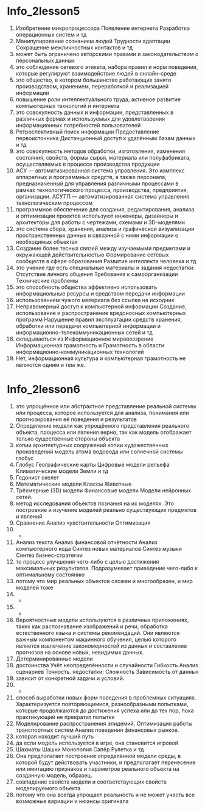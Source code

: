 # Info_2lesson5

1. Изобретение микропроцессора  Появление интернета Разработка операционных систем и тд
2. Манипулирование сознанием людей Трудности адаптации Сокращение межличностных контактов и тд
3. может быть ограничено авторскими правами и законодательством о персональных данных
4. это соблюдение сетевого этикета, набора правил и норм поведения, которые регулируют взаимодействие людей в онлайн-среде
5. это общество, в котором большинство работающих занято производством, хранением, переработкой и реализацией информации
6. повышение роли интеллектуального труда, активное развитие компьютерных технологий и интернета
7. это совокупность данных и информации, представленных в различных формах и используемых для удовлетворения информационных потребностей пользователей
8. Ретроспективный поиск информации Предоставление первоисточника  Дистанционный доступ к удалённым базам данных и тд
9. это совокупность методов обработки, изготовления, изменения состояния, свойств, формы сырья, материала или полуфабриката, осуществляемых в процессе производства продукции
10. АСУ — автоматизированная система управления. Это комплекс аппаратных и программных средств, а также персонала, предназначенный для управления различными процессами в рамках технологического процесса, производства, предприятия, организации. АСУТП — автоматизированная система управления технологическим процессом
11.  программное обеспечение для создания, редактирования, анализа и оптимизации проектов  используют инженеры, дизайнеры и архитекторы для работы с чертежами, схемами и 3D-моделями
12.  это система сбора, хранения, анализа и графической визуализации пространственных данных и связанной с ними информации о необходимых объектах
13.  Создание более тесных связей между изучаемыми предметами и окружающей действительностью Формирование сетевых сообществ в сфере образования Развитие интеллекта человека и тд
14.  это учение где есть специальные материалы и задания недостатки: Отсутствие личного общения Требования к самоорганизации Технические проблемы
15.  это способность общества эффективно использовать информациольные ресурсы и средством передачи информации
16.  использованием чужого материала без ссылки на исходник
17.  Неправомерный доступ к компьютерной информации Создание, использование и распространение вредоносных компьютерных программ Нарушение правил эксплуатации средств хранения, обработки или передачи компьютерной информации и информационно-телекоммуникационных сетей и тд
18.  складываеться из Информационное мировоззрение Информационная грамотность и Грамотность в области информационно-коммуникационных технологий
19.  Нет, информационная культура и компьютерная грамотность не являются одним и тем же.




# Info_2lesson6

1. это упрощённое или абстрактное представление реальной системы или процесса, которое используется для анализа, понимания или прогнозирования её поведения и результатов
2. Определение модели как упрощённого представления реального объекта, процесса или явления верно, так как модель отображает только существенные стороны объекта
3. копии архитектурных сооружений копии художественных произведений модель атома водорода или солнечной системы глобус
4. Глобус Географические карты Цифровые модели рельефа Климатические модели Земли и тд
5. Гедонист  скелет
6. Математические модели Классы Животные
7. Трёхмерные (3D) модели Финансовые модели  Модели нейронных сетей.
8. метод исследования объектов познания на их моделях. Это построение и изучение моделей реально существующих предметов и явлений
9. Сравнение  Анализ чувствительности Оптимизация
10. -
11.  Анализ текста Анализ финансовой отчётности  Анализ компьютерного кода Синтез новых материалов Синтез музыки Синтез бизнес-стратегии
12.  то процесс улучшения чего-либо с целью достижения максимальных результатов. Подразумевает приведение чего-либо к оптимальному состоянию
13.  потому что мир реальных объектов сложен и многообразен, и мир моделей тоже
14.  -
15.  -
16.  Вероятностные модели используются в различных приложениях, таких как распознавание изображений и речи, обработка естественного языка и системы рекомендаций. Они являются важным компонентом машинного обучения, целью которого является извлечение закономерностей из данных и составление прогнозов на основе новых, невидимых данных.
17.  Детерминированные модели
18.  достоинства Учёт неопределённости и случайности Гибкость Анализ сценариев Точность. недостатки: Сложность  Зависимость от данных 
19.  зависит от конкретной задачи и условий.
20.  -
21.  способ выработки новых форм поведения в проблемных ситуациях. Характеризуется повторяющимися, разнообразными попытками, которые продолжаются до достижения успеха или до тех пор, пока практикующий не прекратит попытки
22.  Моделирование распространения эпидемий. Оптимизация работы транспортных систем Анализ поведения финансовых рынков.
23.  которая находит лучший путь
24.  да  если модель используется в игре, она становится игровой
25.  Шахматы Шашки Монополия Сапёр Рулетка и тд
26.  Она предполагает построение определённой модели среды, в которой будут действовать участники, и предполагает перенесение или имитацию признаков и параметров реального объекта на созданную модель, образец.
27.  совпадение свойств модели и соответствующих свойств моделируемого объекта
28.  потому что она всегда упрощает реальность и не может учесть все возможные вариации и нюансы оригинала

